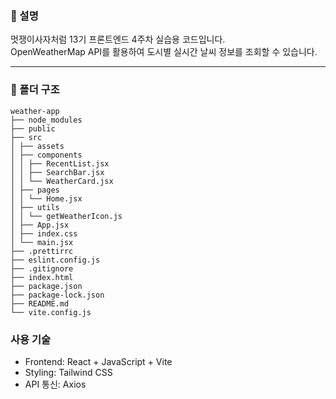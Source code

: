 ### 📌 설명

멋쟁이사자처럼 13기 프론트엔드 4주차 실습용 코드입니다.
<br/>
OpenWeatherMap API를 활용하여 도시별 실시간 날씨 정보를 조회할 수 있습니다.

---

### 📁 폴더 구조

```
weather-app
├── node_modules
├── public
├── src
│ ├── assets
│ ├── components
│ │ ├── RecentList.jsx
│ │ ├── SearchBar.jsx
│ │ └── WeatherCard.jsx
│ ├── pages
│ │ └── Home.jsx
│ ├── utils
│ │ └── getWeatherIcon.js
│ ├── App.jsx
│ ├── index.css
│ └── main.jsx
├── .prettirrc
├── eslint.config.js
├── .gitignore
├── index.html
├── package.json
├── package-lock.json
├── README.md
└── vite.config.js
```

### 사용 기술

- Frontend: React + JavaScript + Vite
- Styling: Tailwind CSS
- API 통신: Axios
